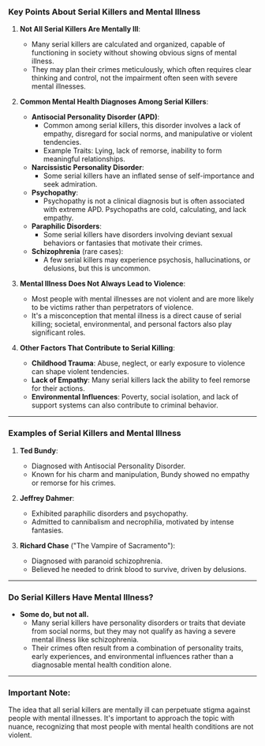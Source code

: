 ### **Key Points About Serial Killers and Mental Illness**

1. **Not All Serial Killers Are Mentally Ill**:
   - Many serial killers are calculated and organized, capable of functioning in society without showing obvious signs of mental illness.
   - They may plan their crimes meticulously, which often requires clear thinking and control, not the impairment often seen with severe mental illnesses.

2. **Common Mental Health Diagnoses Among Serial Killers**:
   - **Antisocial Personality Disorder (APD)**:
     - Common among serial killers, this disorder involves a lack of empathy, disregard for social norms, and manipulative or violent tendencies.
     - Example Traits: Lying, lack of remorse, inability to form meaningful relationships.
   - **Narcissistic Personality Disorder**:
     - Some serial killers have an inflated sense of self-importance and seek admiration.
   - **Psychopathy**:
     - Psychopathy is not a clinical diagnosis but is often associated with extreme APD. Psychopaths are cold, calculating, and lack empathy.
   - **Paraphilic Disorders**:
     - Some serial killers have disorders involving deviant sexual behaviors or fantasies that motivate their crimes.
   - **Schizophrenia** (rare cases):
     - A few serial killers may experience psychosis, hallucinations, or delusions, but this is uncommon.

3. **Mental Illness Does Not Always Lead to Violence**:
   - Most people with mental illnesses are not violent and are more likely to be victims rather than perpetrators of violence.
   - It's a misconception that mental illness is a direct cause of serial killing; societal, environmental, and personal factors also play significant roles.

4. **Other Factors That Contribute to Serial Killing**:
   - **Childhood Trauma**: Abuse, neglect, or early exposure to violence can shape violent tendencies.
   - **Lack of Empathy**: Many serial killers lack the ability to feel remorse for their actions.
   - **Environmental Influences**: Poverty, social isolation, and lack of support systems can also contribute to criminal behavior.

---

### **Examples of Serial Killers and Mental Illness**

1. **Ted Bundy**:
   - Diagnosed with Antisocial Personality Disorder.
   - Known for his charm and manipulation, Bundy showed no empathy or remorse for his crimes.

2. **Jeffrey Dahmer**:
   - Exhibited paraphilic disorders and psychopathy.
   - Admitted to cannibalism and necrophilia, motivated by intense fantasies.

3. **Richard Chase** ("The Vampire of Sacramento"):
   - Diagnosed with paranoid schizophrenia.
   - Believed he needed to drink blood to survive, driven by delusions.

---

### **Do Serial Killers Have Mental Illness?**
- **Some do, but not all.** 
   - Many serial killers have personality disorders or traits that deviate from social norms, but they may not qualify as having a severe mental illness like schizophrenia.
   - Their crimes often result from a combination of personality traits, early experiences, and environmental influences rather than a diagnosable mental health condition alone.

---

### **Important Note**:
The idea that all serial killers are mentally ill can perpetuate stigma against people with mental illnesses. It's important to approach the topic with nuance, recognizing that most people with mental health conditions are not violent.
